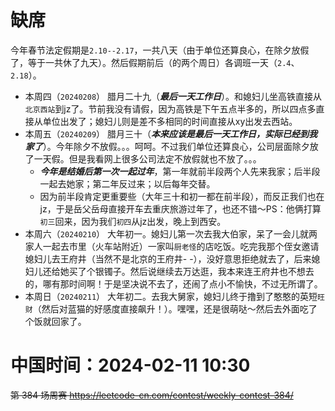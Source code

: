 
# 缺席

今年春节法定假期是`2.10--2.17`，一共八天（由于单位还算良心，在除夕放假了，等于一共休了九天）。然后假期前后（的两个周日）各调班一天（`2.4`、`2.18`）。
- 本周四（`20240208`） 腊月二十九（***最后一天工作日***）。和媳妇儿坐高铁直接从`北京西站`到jz了。节前我没有请假，因为高铁是下午五点半多的，所以四点多直接从单位出发了；媳妇儿则是差不多相同的时间直接从xy出发去西站。
- 本周五（`20240209`） 腊月三十（***本来应该是最后一天工作日，实际已经到我家了***）。今年除夕不放假。。。呵呵。不过我们单位还算良心，公司层面除夕放了一天假。但是我看网上很多公司法定不放假就也不放了。。。
  * ***今年是结婚后第一次一起过年***，第一年就前半段两个人先来我家；后半段一起去她家；第二年反过来；以后每年交替。
  * 因为前半段肯定更重要些（大年三十和初一都在前半段），而反正我们也在jz，于是岳父岳母直接开车去重庆旅游过年了，也还不错～PS：他俩打算`初三`回来，因为我们`初四`从jz出发，晚上到西安。
- 本周六（`20240210`） 大年初一。媳妇儿第一次去我大伯家，呆了一会儿就两家人一起去市里（火车站附近）一家叫`厨老怪`的店吃饭。吃完我那个侄女邀请媳妇儿去王府井（当然不是北京的王府井- -），没好意思拒绝就去了，后来媳妇儿还给她买了个银镯子。然后说继续去万达逛，我本来连王府井也不想去的，哪有那时间啊！于是坚决说不去了，还闹了点小不愉快，不过无所谓了。
- 本周日（`20240211`） 大年初二。去我大舅家，媳妇儿终于撸到了憨憨的英短`旺财`（然后对蓝猫的好感度直接飙升！）。嘿嘿，还是很萌哒～然后去外面吃了个饭就回家了。

# 中国时间：2024-02-11 10:30

~~第 384 场周赛 https://leetcode-cn.com/contest/weekly-contest-384/~~
